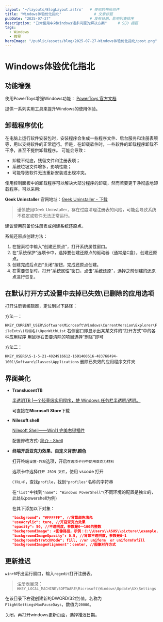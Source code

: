 ```yaml
---
layout: '~/layouts/BlogLayout.astro'   # 使用的布局组件
title: "Windows体验优化指北"               # 文章标题
pubDate: "2025-07-27"                  # 发布日期，影响列表排序
description: "日常使用中对Windows诸多问题的解决方案"     # SEO 摘要
tags:
  - Windows
  - 教程
heroImage: "/public/assets/blog/2025-07-27-Windows体验优化指北/post.png"     # 封面图路径（可选）
---
```


# Windows体验优化指北

## 功能增强

使用PowerToys增强Windows功能：
[PowerToys 官方文档](https://learn.microsoft.com/zh-cn/windows/powertoys/)

提供一系列实用工具来提升Windows的使用体验。

## 卸载程序优化

在电脑上运行软件安装包时，安装程序会生成一些程序文件、后台服务和注册表项等，用以支持软件的正常运行。但是，在卸载软件时，一些软件的卸载程序卸载不干净，甚至不提供卸载程序。
可能会导致：

- 卸载不彻底，残留文件和注册表项；
- 系统垃圾文件增多，影响性能；
- 可能导致软件无法重新安装或出现冲突。

使用控制面板中的卸载程序可以解决大部分程序的卸载，然而若要更干净彻底地卸载程序，可以采用:

**Geek Uninstaller** 官网地址：[Geek Uninstaller - 下载](https://geekuninstaller.com/download)

> 谨慎使用Geek Uninstaller，存在过度清理注册表的风险，可能会导致系统不稳定或软件无法正常运行。

建议使用前备份注册表或创建系统还原点。

系统还原点创建方法：

1. 在搜索栏中输入“创建还原点”，打开系统属性窗口。
2. 在“系统保护”选项卡中，选择要创建还原点的驱动器（通常是C盘），创建还原点。
3. 创建完成后点击“关闭”按钮，完成还原点创建。
4. 在需要恢复时，打开“系统属性”窗口，点击“系统还原”，选择之前创建的还原点进行恢复。

## 在默认打开方式设置中去掉已失效\已删除的应用选项

打开注册表编辑器，定位到以下路径：

方法一：

`HKEY_CURRENT_USER\Software\Microsoft\Windows\CurrentVersion\Explorer\FileExts\(后缀名)\OpenWithList`
右侧窗口即显示出某某文件的“打开方式”中的各种应用程序 用鼠标右击要清除的项目选择“删除”即可

方法二：

`HKEY_USERS\S-1-5-21-4024916612-1691460616-483768494-1001\Software\Classes\Applications`
删除已失效的应用程序文件夹

## 界面美化

- **TranslucentTB**
  
  [半透明TB |一个轻量级实用程序，使 Windows 任务栏半透明/透明。](https://translucenttb.github.io/)
  
  可直接在**Microsoft Store**下载

- **Nilesoft shell**
  
  [Nilesoft Shell——Win11 完美右键插件](https://nilesoft.org/)
  
  配置修改方式: [简介 - Shell](https://nilesoft.org/docs)

- **终端开启亚克力效果、自定义背景\颜色**
  
  打开终端`设置-外观`选项，开启`在选项卡行中使用亚克力材料`
  
  选项卡中选择`打开 JSON 文件`，使用 vscode 打开
  
  `CTRL+F`，查找`profile`，找到`"profiles"`名称的字符串
  
  在`"list"`中找到`"name": "Windows PowerShell"`(不同环境的配置是独立的，此处以powershell为例)
  
  在其下添加以下对象：

  ```json
  "background": "#FFFFFF", //背景颜色填充
  "useAcrylic": ture, //开启亚克力效果
  "opacity": 50, //不透明度，参数是0～100的整数
  "backgroundImage": <图像路径，示例：C:\\Users\\ASUS\\picture\\example.jpg>
  "backgroundImageOpacity": 0.5, //背景不透明度，参数是0~1
  "backgroundStretchMode": fill, //or uniform  or uniformTofill
  "backgroundImageAlignment"：center, //图像对齐方式
  ```

## 更新推迟

`win+R`呼出运行窗口，输入`regedit`打开注册表。

> 注册表目录：`HKEY_LOCAL_MACHINE\SOFTWARE\Microsoft\Windows\Update\UX\Settings`

在该目录下右键创建新的DWORD(32位)值，名称为`FlightSettingsMaxPauseDays`，数值为`20000`。

关闭，再打开windows更新页面，选择推迟日期。
